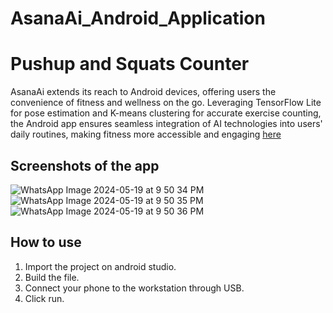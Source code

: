 # AsanaAi_Android_Application

# Pushup and Squats Counter
AsanaAi extends its reach to Android devices, offering users the convenience of fitness and wellness on the go. Leveraging TensorFlow Lite for pose estimation and K-means clustering for accurate exercise counting, the Android app ensures seamless integration of AI technologies into users' daily routines, making fitness more accessible and engaging [here](https://drive.google.com/file/d/1iPWuX61N9cy22xK6aFZMMbQWz9PlzEJw/view?usp=sharing)

## Screenshots of the app

![WhatsApp Image 2024-05-19 at 9 50 34 PM](https://github.com/Turwash/AsanaAi_Android_Application/assets/121122397/1c32c2d5-c90c-43f0-ae55-1d7af30a7172)
![WhatsApp Image 2024-05-19 at 9 50 35 PM](https://github.com/Turwash/AsanaAi_Android_Application/assets/121122397/231edd27-f329-449b-a382-ceee1bfca4df)
![WhatsApp Image 2024-05-19 at 9 50 36 PM](https://github.com/Turwash/AsanaAi_Android_Application/assets/121122397/de2788bc-2a92-422e-8702-bc956fa876e3)


## How to use

1. Import the project on android studio.<br/>
2. Build the file.<br/>
3. Connect your phone to the workstation through USB.<br/>
4. Click run.
